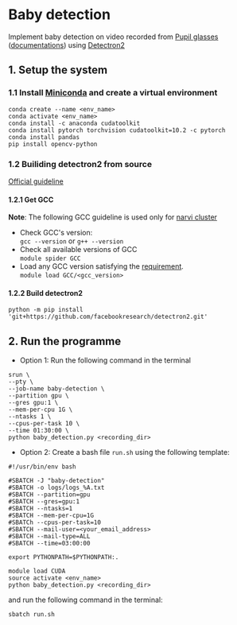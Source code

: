 # Baby detection
Implement baby detection on video recorded from [Pupil glasses](https://pupil-labs.com/products/core/) ([documentations](https://docs.pupil-labs.com/core/)) using [Detectron2](https://github.com/facebookresearch/detectron2)

## 1. Setup the system
### 1.1 Install [Miniconda](https://docs.conda.io/en/latest/miniconda.html) and create a virtual environment
```
conda create --name <env_name>
conda activate <env_name>
conda install -c anaconda cudatoolkit
conda install pytorch torchvision cudatoolkit=10.2 -c pytorch
conda install pandas
pip install opencv-python
```    

### 1.2 Builiding detectron2 from source  
[Official guideline](https://detectron2.readthedocs.io/en/latest/tutorials/install.html#build-detectron2-from-source)  
#### 1.2.1 Get GCC
**Note**: The following GCC guideline is used only for [narvi cluster](https://tuni-itc.github.io/wiki/Technical-Notes/tuni-narvi-cluster/#how-do-i-install-my-software)
- Check GCC's version:  
`gcc --version` or `g++ --version`
- Check all available versions of GCC  
`module spider GCC`
- Load any GCC version satisfying the [requirement](https://detectron2.readthedocs.io/en/latest/tutorials/install.html#requirements).  
`module load GCC/<gcc_version>`

#### 1.2.2 Build detectron2
`python -m pip install 'git+https://github.com/facebookresearch/detectron2.git'`

## 2. Run the programme
- Option 1: Run the following command in the terminal
```
srun \
--pty \
--job-name baby-detection \
--partition gpu \
--gres gpu:1 \
--mem-per-cpu 1G \
--ntasks 1 \
--cpus-per-task 10 \
--time 01:30:00 \
python baby_detection.py <recording_dir>
```  

- Option 2: Create a bash file `run.sh` using the following template:
```
#!/usr/bin/env bash

#SBATCH -J "baby-detection"
#SBATCH -o logs/logs_%A.txt
#SBATCH --partition=gpu
#SBATCH --gres=gpu:1
#SBATCH --ntasks=1
#SBATCH --mem-per-cpu=1G
#SBATCh --cpus-per-task=10
#SBATCH --mail-user=<your_email_address>
#SBATCH --mail-type=ALL
#SBATCH --time=03:00:00

export PYTHONPATH=$PYTHONPATH:.

module load CUDA
source activate <env_name>
python baby_detection.py <recording_dir>
```
and run the following command in the terminal:
```
sbatch run.sh
```
